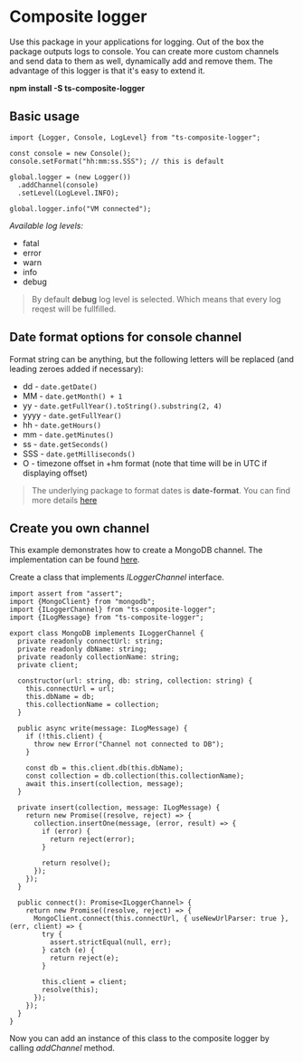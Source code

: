 # Composite logger  
  Use this package in your applications for logging. Out of the box the package outputs logs to console. You can create more custom channels and send data to them as well, dynamically add and remove them. The advantage of this logger is that it's easy to extend it.  
    
  **npm install -S ts-composite-logger**  
    
## Basic usage  
    
    import {Logger, Console, LogLevel} from "ts-composite-logger";
      
    const console = new Console();  
    console.setFormat("hh:mm:ss.SSS"); // this is default
  	
    global.logger = (new Logger())
      .addChannel(console)
      .setLevel(LogLevel.INFO);
  		
    global.logger.info("VM connected");
  
  *Available log levels:*
  
  - fatal
  - error
  - warn
  - info
  - debug
  
  > By default **debug** log level is selected. Which means that every log reqest will be fullfilled.
  
##  Date format options for console channel
  Format string can be anything, but the following letters will be replaced (and leading zeroes added if necessary):
  
  -   dd -  `date.getDate()`
  -   MM -  `date.getMonth() + 1`
  -   yy -  `date.getFullYear().toString().substring(2, 4)`
  -   yyyy -  `date.getFullYear()`
  -   hh -  `date.getHours()`
  -   mm -  `date.getMinutes()`
  -   ss -  `date.getSeconds()`
  -   SSS -  `date.getMilliseconds()`
  -   O - timezone offset in +hm format (note that time will be in UTC if displaying offset)
  
  > The underlying package to format dates is **date-format**. You can find more details [here](https://www.npmjs.com/package/date-format)

## Create you own channel

This example demonstrates how to create a MongoDB channel.
The implementation can be found [here](https://www.npmjs.com/package/ts-mongodb-logger).

Create a class that implements _ILoggerChannel_ interface.

    import assert from "assert";
    import {MongoClient} from "mongodb";
    import {ILoggerChannel} from "ts-composite-logger";
    import {ILogMessage} from "ts-composite-logger";

    export class MongoDB implements ILoggerChannel {
      private readonly connectUrl: string;
      private readonly dbName: string;
      private readonly collectionName: string;
      private client;

      constructor(url: string, db: string, collection: string) {
        this.connectUrl = url;
        this.dbName = db;
        this.collectionName = collection;
      }

      public async write(message: ILogMessage) {
        if (!this.client) {
          throw new Error("Channel not connected to DB");
        }

        const db = this.client.db(this.dbName);
        const collection = db.collection(this.collectionName);
        await this.insert(collection, message);
      }

      private insert(collection, message: ILogMessage) {
        return new Promise((resolve, reject) => {
          collection.insertOne(message, (error, result) => {
            if (error) {
              return reject(error);
            }

            return resolve();
          });
        });
      }

      public connect(): Promise<ILoggerChannel> {
        return new Promise((resolve, reject) => {
          MongoClient.connect(this.connectUrl, { useNewUrlParser: true }, (err, client) => {
            try {
              assert.strictEqual(null, err);
            } catch (e) {
              return reject(e);
            }
            
            this.client = client;
            resolve(this);
          });
        });
      }
    }

Now you can add an instance of this class to the composite logger by calling
_addChannel_ method.

